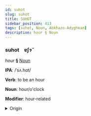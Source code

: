 ```yaml
---
id: suhot
slug: suhot
title: SUHOT
sidebar_position: 413
tags: [suhot, Noun, Abkhazo-Adyghean]
description: hour § Noun
---
```


### suhot&emsp;<span kind="abugida">ɐʃɂ̆</span>

*hour* **§** [Noun](../../tags/Noun)

**IPA**: /ˈsʌ.hɑt/

**Verb**: to be an hour

**Noun**: hour/o'clock

**Modifier**: hour-related

<details>
    <summary>Origin</summary>
    Adyghe сыхьат səḥat [səħaːt]<br/>
    <em>Abkhazo-Adyghean Language Family</em>
</details>